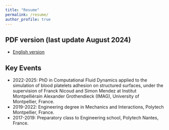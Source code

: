 ```yaml
---
title: "Resume"
permalink: /resume/
author_profile: true
---
```


## PDF version (last update August 2024)

- <a href="/_data/CV-Raveleau-en.pdf">English version</a>


## Key Events
- 2022-2025: PhD in Computational Fluid Dynamics applied to the simulation of blood platelets adhesion on structured surfaces, under the supervision of Franck Nicoud and Simon Mendez at Institut Montpelliérain Alexander Grothendieck (IMAG), University of Montpellier, France.
- 2019-2022: Engineering degree in Mechanics and Interactions, Polytech Montpellier, France.
- 2017-2019: Preparatory class to Engineering school, Polytech Nantes, France.
